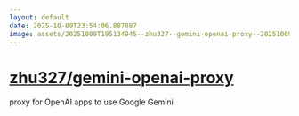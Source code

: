 ```yaml
---
layout: default
date: 2025-10-09T23:54:06.887887
image: assets/20251009T195134945--zhu327--gemini-openai-proxy--20251009T200405722--cropped.png
---
```


# [zhu327/gemini-openai-proxy](https://github.com/zhu327/gemini-openai-proxy)

proxy for OpenAI apps to use Google Gemini
